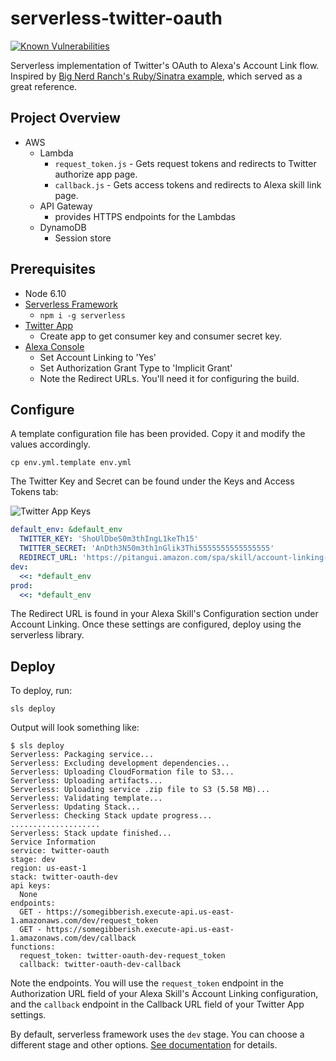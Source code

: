 # serverless-twitter-oauth

[![Known Vulnerabilities](https://snyk.io/test/github/josephyi/serverless-twitter-oauth/badge.svg)](https://snyk.io/test/github/josephyi/serverless-twitter-oauth)

Serverless implementation of Twitter's OAuth to Alexa's Account Link flow. Inspired by [Big Nerd Ranch's Ruby/Sinatra example](https://github.com/bignerdranch/alexa-account-linking-service), which served as a great reference.

## Project Overview
* AWS
  * Lambda
    * `request_token.js` - Gets request tokens and redirects to Twitter authorize app page.
    * `callback.js` - Gets access tokens and redirects to Alexa skill link page.
  * API Gateway
    * provides HTTPS endpoints for the Lambdas
  * DynamoDB
    * Session store

## Prerequisites
* Node 6.10
* [Serverless Framework](https://serverless.com/framework/docs/providers/aws/guide/installation/)
  * ```npm i -g serverless```
* [Twitter App](https://apps.twitter.com/app/new)
  * Create app to get consumer key and consumer secret key.
* [Alexa Console](https://developer.amazon.com/edw/home.html#/skills)
  * Set Account Linking to 'Yes'
  * Set Authorization Grant Type to 'Implicit Grant'
  * Note the Redirect URLs. You'll need it for configuring the build.

## Configure
A template configuration file has been provided. Copy it and modify the values accordingly.

```cp env.yml.template env.yml```

The Twitter Key and Secret can be found under the Keys and Access Tokens tab:

![Twitter App Keys](https://user-images.githubusercontent.com/1994863/32765279-90bc2892-c8be-11e7-9875-57c9783b91a1.png)

```yml
default_env: &default_env
  TWITTER_KEY: 'ShoUlDbeS0m3thIngL1keTh15'
  TWITTER_SECRET: 'AnDth3N50m3th1nGlik3Thi5555555555555555'
  REDIRECT_URL: 'https://pitangui.amazon.com/spa/skill/account-linking-status.html?vendorId=ALEXASKILLCONFIG'
dev:
  <<: *default_env
prod:
  <<: *default_env
```

The Redirect URL is found in your Alexa Skill's Configuration section under Account Linking. Once these settings are configured, deploy using the serverless library.

## Deploy

To deploy, run:

```sls deploy```

Output will look something like:

```
$ sls deploy
Serverless: Packaging service...
Serverless: Excluding development dependencies...
Serverless: Uploading CloudFormation file to S3...
Serverless: Uploading artifacts...
Serverless: Uploading service .zip file to S3 (5.58 MB)...
Serverless: Validating template...
Serverless: Updating Stack...
Serverless: Checking Stack update progress...
....................
Serverless: Stack update finished...
Service Information
service: twitter-oauth
stage: dev
region: us-east-1
stack: twitter-oauth-dev
api keys:
  None
endpoints:
  GET - https://somegibberish.execute-api.us-east-1.amazonaws.com/dev/request_token
  GET - https://somegibberish.execute-api.us-east-1.amazonaws.com/dev/callback
functions:
  request_token: twitter-oauth-dev-request_token
  callback: twitter-oauth-dev-callback
```

Note the endpoints. You will use the ```request_token``` endpoint in the Authorization URL field of your Alexa Skill's Account Linking configuration, and the ```callback``` endpoint in the Callback URL field of your Twitter App settings.

By default, serverless framework uses the ```dev``` stage. You can choose a different stage and other options. [See documentation](https://serverless.com/framework/docs/providers/aws/guide/deploying/) for details.
